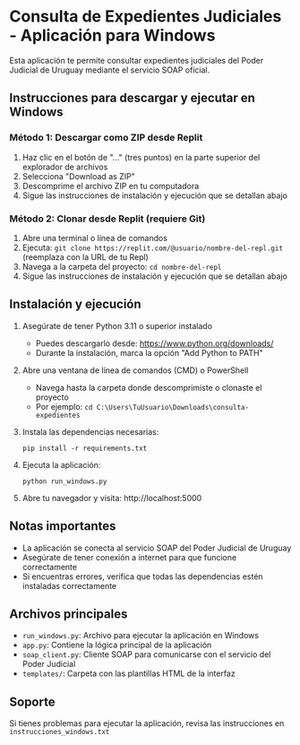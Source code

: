 
# Consulta de Expedientes Judiciales - Aplicación para Windows

Esta aplicación te permite consultar expedientes judiciales del Poder Judicial de Uruguay mediante el servicio SOAP oficial.

## Instrucciones para descargar y ejecutar en Windows

### Método 1: Descargar como ZIP desde Replit

1. Haz clic en el botón de "..." (tres puntos) en la parte superior del explorador de archivos
2. Selecciona "Download as ZIP"
3. Descomprime el archivo ZIP en tu computadora
4. Sigue las instrucciones de instalación y ejecución que se detallan abajo

### Método 2: Clonar desde Replit (requiere Git)

1. Abre una terminal o línea de comandos
2. Ejecuta: `git clone https://replit.com/@usuario/nombre-del-repl.git` (reemplaza con la URL de tu Repl)
3. Navega a la carpeta del proyecto: `cd nombre-del-repl`
4. Sigue las instrucciones de instalación y ejecución que se detallan abajo

## Instalación y ejecución

1. Asegúrate de tener Python 3.11 o superior instalado
   - Puedes descargarlo desde: https://www.python.org/downloads/
   - Durante la instalación, marca la opción "Add Python to PATH"

2. Abre una ventana de línea de comandos (CMD) o PowerShell
   - Navega hasta la carpeta donde descomprimiste o clonaste el proyecto
   - Por ejemplo: `cd C:\Users\TuUsuario\Downloads\consulta-expedientes`

3. Instala las dependencias necesarias:
   ```
   pip install -r requirements.txt
   ```

4. Ejecuta la aplicación:
   ```
   python run_windows.py
   ```

5. Abre tu navegador y visita: http://localhost:5000

## Notas importantes

- La aplicación se conecta al servicio SOAP del Poder Judicial de Uruguay
- Asegúrate de tener conexión a internet para que funcione correctamente
- Si encuentras errores, verifica que todas las dependencias estén instaladas correctamente

## Archivos principales

- `run_windows.py`: Archivo para ejecutar la aplicación en Windows
- `app.py`: Contiene la lógica principal de la aplicación
- `soap_client.py`: Cliente SOAP para comunicarse con el servicio del Poder Judicial
- `templates/`: Carpeta con las plantillas HTML de la interfaz

## Soporte

Si tienes problemas para ejecutar la aplicación, revisa las instrucciones en `instrucciones_windows.txt`
